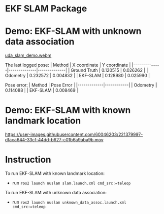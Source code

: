 # EKF SLAM Package

# Demo: EKF-SLAM with unknown data association

[uda_slam_demo.webm](https://user-images.githubusercontent.com/60046203/222990268-22c5cda8-28e6-411e-997d-e82988ee43ad.webm)

The last logged pose:
| Method       | X coordinate | Y coordinate |
|--------------|--------------|--------------|
| Ground Truth | 0.120515     | 0.026262     |
| Odometry     | 0.232572     | 0.004832     |
| EKF-SLAM     | 0.128980     | 0.025990     |

Pose error:
| Method      | Pose Error |
|-------------|------------|
| Odometry    | 0.114088   |
| EKF-SLAM    | 0.008469   |

# Demo: EKF-SLAM with known landmark location

https://user-images.githubusercontent.com/60046203/221379997-dfaca644-33cf-44dd-b627-c01b6a9aba9b.mov

# Instruction
To run EKF-SLAM with known landmark location:
- run `ros2 launch nuslam slam.launch.xml cmd_src:=teleop`

To run EKF-SLAM with unknown data association:
- run `ros2 launch nuslam unknown_data_assoc.launch.xml cmd_src:=teleop`
